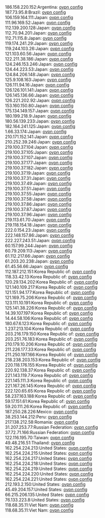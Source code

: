 186.158.220.152:Argentina: [ovpn config](vpn/186_158_220_152.ovpn)  
187.73.95.8:Brazil: [ovpn config](vpn/187_73_95_8.ovpn)  
106.159.164.111:Japan: [ovpn config](vpn/106_159_164_111.ovpn)  
111.96.169.52:Japan: [ovpn config](vpn/111_96_169_52.ovpn)  
112.139.200.128:Japan: [ovpn config](vpn/112_139_200_128.ovpn)  
112.70.94.201:Japan: [ovpn config](vpn/112_70_94_201.ovpn)  
112.71.115.8:Japan: [ovpn config](vpn/112_71_115_8.ovpn)  
119.174.241.29:Japan: [ovpn config](vpn/119_174_241_29.ovpn)  
119.244.103.26:Japan: [ovpn config](vpn/119_244_103_26.ovpn)  
121.103.60.56:Japan: [ovpn config](vpn/121_103_60_56.ovpn)  
122.211.38.186:Japan: [ovpn config](vpn/122_211_38_186.ovpn)  
124.246.153.246:Japan: [ovpn config](vpn/124_246_153_246.ovpn)  
124.44.223.53:Japan: [ovpn config](vpn/124_44_223_53.ovpn)  
124.84.206.148:Japan: [ovpn config](vpn/124_84_206_148.ovpn)  
125.9.108.163:Japan: [ovpn config](vpn/125_9_108_163.ovpn)  
126.111.94.16:Japan: [ovpn config](vpn/126_111_94_16.ovpn)  
126.126.101.141:Japan: [ovpn config](vpn/126_126_101_141.ovpn)  
126.145.136.66:Japan: [ovpn config](vpn/126_145_136_66.ovpn)  
126.221.202.92:Japan: [ovpn config](vpn/126_221_202_92.ovpn)  
153.160.150.80:Japan: [ovpn config](vpn/153_160_150_80.ovpn)  
175.134.149.157:Japan: [ovpn config](vpn/175_134_149_157.ovpn)  
180.199.218.9:Japan: [ovpn config](vpn/180_199_218_9.ovpn)  
180.56.139.233:Japan: [ovpn config](vpn/180_56_139_233.ovpn)  
182.164.241.125:Japan: [ovpn config](vpn/182_164_241_125.ovpn)  
1.66.33.174:Japan: [ovpn config](vpn/1_66_33_174.ovpn)  
210.171.152.141:Japan: [ovpn config](vpn/210_171_152_141.ovpn)  
210.252.39.246:Japan: [ovpn config](vpn/210_252_39_246.ovpn)  
219.100.37.104:Japan: [ovpn config](vpn/219_100_37_104.ovpn)  
219.100.37.105:Japan: [ovpn config](vpn/219_100_37_105.ovpn)  
219.100.37.107:Japan: [ovpn config](vpn/219_100_37_107.ovpn)  
219.100.37.177:Japan: [ovpn config](vpn/219_100_37_177.ovpn)  
219.100.37.182:Japan: [ovpn config](vpn/219_100_37_182.ovpn)  
219.100.37.19:Japan: [ovpn config](vpn/219_100_37_19.ovpn)  
219.100.37.31:Japan: [ovpn config](vpn/219_100_37_31.ovpn)  
219.100.37.49:Japan: [ovpn config](vpn/219_100_37_49.ovpn)  
219.100.37.51:Japan: [ovpn config](vpn/219_100_37_51.ovpn)  
219.100.37.55:Japan: [ovpn config](vpn/219_100_37_55.ovpn)  
219.100.37.58:Japan: [ovpn config](vpn/219_100_37_58.ovpn)  
219.100.37.86:Japan: [ovpn config](vpn/219_100_37_86.ovpn)  
219.100.37.87:Japan: [ovpn config](vpn/219_100_37_87.ovpn)  
219.100.37.96:Japan: [ovpn config](vpn/219_100_37_96.ovpn)  
219.113.61.70:Japan: [ovpn config](vpn/219_113_61_70.ovpn)  
219.118.154.18:Japan: [ovpn config](vpn/219_118_154_18.ovpn)  
222.0.154.23:Japan: [ovpn config](vpn/222_0_154_23.ovpn)  
222.148.157.86:Japan: [ovpn config](vpn/222_148_157_86.ovpn)  
222.227.243.51:Japan: [ovpn config](vpn/222_227_243_51.ovpn)  
60.157.99.244:Japan: [ovpn config](vpn/60_157_99_244.ovpn)  
60.79.209.113:Japan: [ovpn config](vpn/60_79_209_113.ovpn)  
61.112.217.66:Japan: [ovpn config](vpn/61_112_217_66.ovpn)  
61.203.20.238:Japan: [ovpn config](vpn/61_203_20_238.ovpn)  
61.45.56.66:Japan: [ovpn config](vpn/61_45_56_66.ovpn)  
112.187.212.151:Korea Republic of: [ovpn config](vpn/112_187_212_151.ovpn)  
118.33.42.13:Korea Republic of: [ovpn config](vpn/118_33_42_13.ovpn)  
120.29.134.202:Korea Republic of: [ovpn config](vpn/120_29_134_202.ovpn)  
121.140.109.217:Korea Republic of: [ovpn config](vpn/121_140_109_217.ovpn)  
121.151.94.177:Korea Republic of: [ovpn config](vpn/121_151_94_177.ovpn)  
121.169.75.206:Korea Republic of: [ovpn config](vpn/121_169_75_206.ovpn)  
123.111.10.191:Korea Republic of: [ovpn config](vpn/123_111_10_191.ovpn)  
125.141.38.226:Korea Republic of: [ovpn config](vpn/125_141_38_226.ovpn)  
14.39.107.197:Korea Republic of: [ovpn config](vpn/14_39_107_197.ovpn)  
14.44.58.106:Korea Republic of: [ovpn config](vpn/14_44_58_106.ovpn)  
180.67.6.123:Korea Republic of: [ovpn config](vpn/180_67_6_123.ovpn)  
1.237.213.104:Korea Republic of: [ovpn config](vpn/1_237_213_104.ovpn)  
203.216.179.150:Korea Republic of: [ovpn config](vpn/203_216_179_150.ovpn)  
203.251.76.183:Korea Republic of: [ovpn config](vpn/203_251_76_183.ovpn)  
210.179.10.206:Korea Republic of: [ovpn config](vpn/210_179_10_206.ovpn)  
211.226.177.33:Korea Republic of: [ovpn config](vpn/211_226_177_33.ovpn)  
211.250.197.166:Korea Republic of: [ovpn config](vpn/211_250_197_166.ovpn)  
218.238.203.153:Korea Republic of: [ovpn config](vpn/218_238_203_153.ovpn)  
220.118.176.155:Korea Republic of: [ovpn config](vpn/220_118_176_155.ovpn)  
220.92.138.37:Korea Republic of: [ovpn config](vpn/220_92_138_37.ovpn)  
221.143.119.7:Korea Republic of: [ovpn config](vpn/221_143_119_7.ovpn)  
221.145.111.3:Korea Republic of: [ovpn config](vpn/221_145_111_3.ovpn)  
221.167.26.145:Korea Republic of: [ovpn config](vpn/221_167_26_145.ovpn)  
222.120.65.65:Korea Republic of: [ovpn config](vpn/222_120_65_65.ovpn)  
58.237.163.188:Korea Republic of: [ovpn config](vpn/58_237_163_188.ovpn)  
59.17.151.61:Korea Republic of: [ovpn config](vpn/59_17_151_61.ovpn)  
59.20.111.26:Korea Republic of: [ovpn config](vpn/59_20_111_26.ovpn)  
187.250.28.226:Mexico: [ovpn config](vpn/187_250_28_226.ovpn)  
38.253.144.212:Peru: [ovpn config](vpn/38_253_144_212.ovpn)  
217.138.212.58:Romania: [ovpn config](vpn/217_138_212_58.ovpn)  
31.207.253.77:Russian Federation: [ovpn config](vpn/31_207_253_77.ovpn)  
37.72.71.166:Russian Federation: [ovpn config](vpn/37_72_71_166.ovpn)  
122.116.195.70:Taiwan: [ovpn config](vpn/122_116_195_70.ovpn)  
49.48.216.51:Thailand: [ovpn config](vpn/49_48_216_51.ovpn)  
162.254.224.213:United States: [ovpn config](vpn/162_254_224_213.ovpn)  
162.254.224.215:United States: [ovpn config](vpn/162_254_224_215.ovpn)  
162.254.224.217:United States: [ovpn config](vpn/162_254_224_217.ovpn)  
162.254.224.218:United States: [ovpn config](vpn/162_254_224_218.ovpn)  
162.254.224.219:United States: [ovpn config](vpn/162_254_224_219.ovpn)  
162.254.224.220:United States: [ovpn config](vpn/162_254_224_220.ovpn)  
162.254.224.221:United States: [ovpn config](vpn/162_254_224_221.ovpn)  
212.193.2.150:United States: [ovpn config](vpn/212_193_2_150.ovpn)  
45.49.204.157:United States: [ovpn config](vpn/45_49_204_157.ovpn)  
66.215.206.135:United States: [ovpn config](vpn/66_215_206_135.ovpn)  
76.133.223.8:United States: [ovpn config](vpn/76_133_223_8.ovpn)  
118.68.35.11:Viet Nam: [ovpn config](vpn/118_68_35_11.ovpn)  
118.68.35.11:Viet Nam: [ovpn config](vpn/118_68_35_11.ovpn)  
